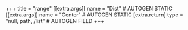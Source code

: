 +++
title = "range"
[[extra.args]]
name = "Dist" # AUTOGEN STATIC
[[extra.args]]
name = "Center" # AUTOGEN STATIC
[extra.return]
type = "null, path, /list" # AUTOGEN FIELD
+++